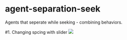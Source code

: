 # agent-separation-seek
Agents that seperate while seeking - combining behaviors.

#1. Changing spcing with slider
<img src="https://media.giphy.com/media/l2Sqie4MaHZHkicIo/giphy.gif"/>
